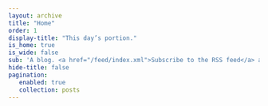 ```yaml
---
layout: archive
title: "Home"
order: 1
display-title: "This day’s portion."
is_home: true
is_wide: false
sub: 'A blog. <a href="/feed/index.xml">Subscribe to the RSS feed</a> and/or <a href="https://micro.blog/leonp/">follow me on micro.blog</a>. <br>Or, <a href="/contact">contact me</a> directly.'
hide-title: false
pagination:
   enabled: true
   collection: posts
---
```



